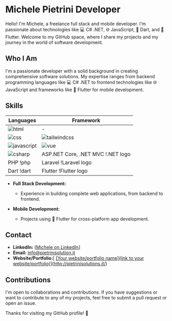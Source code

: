 # Michele Pietrini Developer

Hello! I'm Michele, a freelance full stack and mobile developer. I'm passionate about technologies like 💻 C# .NET, 🌐 JavaScript, 🎯 Dart, and 📱 Flutter. Welcome to my GitHub space, where I share my projects and my journey in the world of software development.

## Who I Am

I'm a passionate developer with a solid background in creating comprehensive software solutions. My expertise ranges from backend programming languages like 💻 C# .NET to frontend technologies like 🌐 JavaScript and frameworks like 📱 Flutter for mobile development.

## Skills 
| Languages | Framework |  
|---|---|
| ![html](https://devicon.dev/#:~:text=https%3A//cdn.jsdelivr.net/gh/devicons/devicon/icons/html5/html5%2Doriginal.svg) | - | 
| ![css](https://cdn.jsdelivr.net/gh/devicons/devicon/icons/css3/css3-original.svg) | ![tailwindcss](https://cdn.jsdelivr.net/gh/devicons/devicon/icons/tailwindcss/tailwindcss-original-wordmark.svg) |
| ![javascript](https://cdn.jsdelivr.net/gh/devicons/devicon/icons/javascript/javascript-plain.svg) | ![vue](https://cdn.jsdelivr.net/gh/devicons/devicon/icons/vuejs/vuejs-original-wordmark.svg) |
| ![csharp](https://cdn.jsdelivr.net/gh/devicons/devicon/icons/csharp/csharp-original.svg) | ASP.NET Core, .NET MVC !.NET logo|
| PHP !php| Laravel !Laravel logo |  
| Dart !dart | Flutter !Flutter logo |


- **Full Stack Development:**
  - Experience in building complete web applications, from backend to frontend.

- **Mobile Development:**
  - Projects using 📱 Flutter for cross-platform app development.


## Contact

- **LinkedIn:** [[Michele on LinkedIn](https://www.linkedin.com/in/michele-pietrini/)]
- **Email:** info@pietrinisolution.it
- **Website/Portfolio:**[ [[Your website/portfolio name](link to your website/portfolio)](http://pietrinisolutions.it/)](http://pietrinisolutions.it/)

## Contributions

I'm open to collaborations and contributions. If you have suggestions or want to contribute to any of my projects, feel free to submit a pull request or open an issue.

Thanks for visiting my GitHub profile! 🚀
